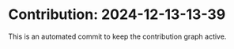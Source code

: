 # Contribution: 2024-12-13-13-39
This is an automated commit to keep the contribution graph active.
